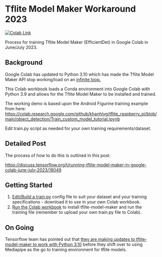 # Tflite Model Maker Workaround 2023
[![Colab Link](https://colab.research.google.com/assets/colab-badge.svg)](https://colab.research.google.com/github/wwfish/tflite-model-maker/blob/main/Tflite_Model_Maker_Python_3_9.ipynb)

Process for training Tflite Model Maker (EfficientDet) in Google Colab in June/July 2023.

## Background
Google Colab has updated to Python 3.10 which has made the Tflite Model Maker API stop working/load on an [infinite loop.](https://discuss.tensorflow.org/t/issue-in-installing-tflite-model-maker-in-google-colab/16682/29)

This Colab workbook loads a Conda environment into Google Colab with Python 3.9 and allows for the Tflite Model Maker to be installed and trained.

The working demo is based upon the Android Figurine training example from here:
https://colab.research.google.com/github/khanhlvg/tflite_raspberry_pi/blob/main/object_detection/Train_custom_model_tutorial.ipynb

Edit train.py script as needed for your own training requirements/dataset.

## Detailed Post
The process of how to do this is outlined in this post:

https://discuss.tensorflow.org/t/running-tflite-model-maker-in-google-colab-june-july-2023/18049

## Getting Started

1. [Edit/Build a train.py](train.py) config file to suit your dataset and your training specifications - download it to use in your own Colab workbook.
2. [Run the Colab workbook](Tflite_Model_Maker_Python_3_9.ipynb) to install tflite-model-maker and run the training file (remember to upload your own train.py file to Colab).

## On Going

Tensorflow team has pointed out that [they are making updates to tflite-model-maker to work with Python 3.10](https://discuss.tensorflow.org/t/future-of-tflite-model-maker-and-mediapipe-model-maker/17375/7?u=wwfisher) before they shift over to using Mediapipe as the go to training environment for tflite models.
